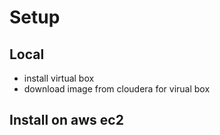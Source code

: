 # Setup

## Local
- install virtual box
- download image from cloudera for virual box

## Install on aws ec2
```bash
```
